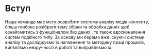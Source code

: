 # Вступ

Наша команда має мету розробити систему аналізу медіа-контенту, більш глибоко розібрати тему збірки та обробки даних щоб ознайомитись з функціоналом баз даних , та також вдосконалення систем подібного типу. За основу ми беремо вже існуючі системи аналізу та досліджуємо їх наповнення та методику праці процесів, виявляємо незручності в роботі та виправляємо їх.
